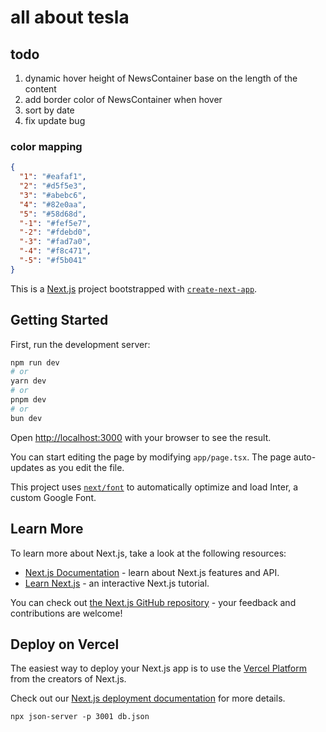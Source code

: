 # all about tesla

## todo

1. dynamic hover height of NewsContainer base on the length of the content
2. add border color of NewsContainer when hover
3. sort by date
4. fix update bug

### color mapping

```json
{
  "1": "#eafaf1",
  "2": "#d5f5e3",
  "3": "#abebc6",
  "4": "#82e0aa",
  "5": "#58d68d",
  "-1": "#fef5e7",
  "-2": "#fdebd0",
  "-3": "#fad7a0",
  "-4": "#f8c471",
  "-5": "#f5b041"
}
```

This is a [Next.js](https://nextjs.org/) project bootstrapped with [`create-next-app`](https://github.com/vercel/next.js/tree/canary/packages/create-next-app).

## Getting Started

First, run the development server:

```bash
npm run dev
# or
yarn dev
# or
pnpm dev
# or
bun dev
```

Open [http://localhost:3000](http://localhost:3000) with your browser to see the result.

You can start editing the page by modifying `app/page.tsx`. The page auto-updates as you edit the file.

This project uses [`next/font`](https://nextjs.org/docs/basic-features/font-optimization) to automatically optimize and load Inter, a custom Google Font.

## Learn More

To learn more about Next.js, take a look at the following resources:

- [Next.js Documentation](https://nextjs.org/docs) - learn about Next.js features and API.
- [Learn Next.js](https://nextjs.org/learn) - an interactive Next.js tutorial.

You can check out [the Next.js GitHub repository](https://github.com/vercel/next.js/) - your feedback and contributions are welcome!

## Deploy on Vercel

The easiest way to deploy your Next.js app is to use the [Vercel Platform](https://vercel.com/new?utm_medium=default-template&filter=next.js&utm_source=create-next-app&utm_campaign=create-next-app-readme) from the creators of Next.js.

Check out our [Next.js deployment documentation](https://nextjs.org/docs/deployment) for more details.

`npx json-server -p 3001 db.json`
